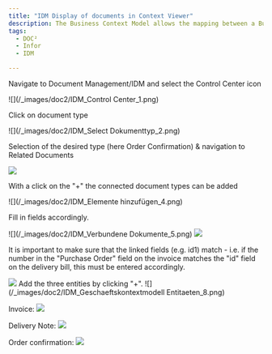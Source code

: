 ```yaml
---
title: "IDM Display of documents in Context Viewer"
description: The Business Context Model allows the mapping between a Business Context Model and a Search Query to be specified. 
tags:
  - DOC²
  - Infor
  - IDM

---
```


Navigate to Document Management/IDM and select the Control Center icon

![](/_images/doc2/IDM_Control Center_1.png)

Click on document type

![](/_images/doc2/IDM_Select Dokumenttyp_2.png)

Selection of the desired type (here Order Confirmation) & navigation to Related Documents

![](/_images/doc2/IDM_Dokumenttyp_3.png)

With a click on the "+" the connected document types can be added

![](/_images/doc2/IDM_Elemente hinzufügen_4.png)

Fill in fields accordingly.

![](/_images/doc2/IDM_Verbundene Dokumente_5.png)
![](/_images/doc2/IDM_Dokumenteinstellungen_6.png)

It is important to make sure that the linked fields (e.g. id1) match - i.e. if the number in the "Purchase Order" field on the invoice matches the "id" field on the delivery bill, this must be entered accordingly.

![](/_images/doc2/IDM_Geschaeftskontextmodell_7.png)
Add the three entities by clicking "+".
![](/_images/doc2/IDM_Geschaeftskontextmodell Entitaeten_8.png)

Invoice:
![](/_images/doc2/IDM_PurchaseOrder_9.png)

Delivery Note:
![](/_images/doc2/IDM_Lieferschein_10.png)

Order confirmation:
![](/_images/doc2/IDM_Auftragsbestaetigung_11.png)



